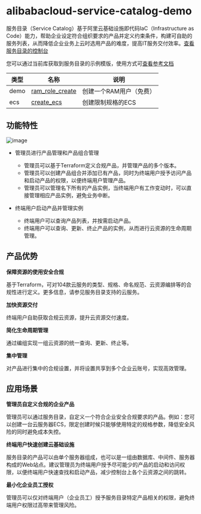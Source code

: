 # alibabacloud-service-catalog-demo

服务目录（Service Catalog）基于阿里云基础设施即代码IaC（Infrastructure as Code）能力，帮助企业设定符合组织要求的产品并定义约束条件，构建可自助的服务列表，从而降低企业业务上云时选用产品的难度，提高IT服务交付效率。[查看服务目录的控制台](https://servicecatalog.console.aliyun.com/welcome)

您可以通过当前库获取到服务目录的示例模版，使用方式可[查看参考文档](https://help.aliyun.com/document_detail/403733.html)

|  类型   | 名称  | 说明  |
|  ----  | ----  |----  |
| demo  | [ram_role_create](https://github.com/aliyun/alibabacloud-service-catalog-demo/tree/master/ram_role_create) | 创建一个RAM用户（免费） |
| ecs  | [create_ecs](https://github.com/aliyun/alibabacloud-service-catalog-demo/tree/master/ecs/create_ecs) | 创建限制规格的ECS |




## 功能特性


![image](https://user-images.githubusercontent.com/100276871/156296303-586bd303-2f64-4028-8a9a-e4650e2a4644.png)

- 管理员进行产品管理和产品组合管理
  - 管理员可以基于Terraform定义合规产品，并管理产品的多个版本。
  - 管理员可以创建产品组合并添加已有产品，同时为终端用户授予访问产品和启动产品的权限，以便终端用户管理产品。
  - 管理员可以管理名下所有的产品实例，当终端用户有工作变动时，可以直接管理相应产品实例，避免业务中断。

- 终端用户启动产品并管理实例
  - 终端用户可以查询产品列表，并按需启动产品。
  - 终端用户可以查询、更新、终止产品的实例，从而进行云资源的生命周期管理。


## 产品优势

**保障资源的使用安全合规**

基于Terraform，可对104款云服务的类型、规格、命名规范、云资源编排等的合规性进行定义。更多信息，请参见服务目录支持的云服务。

**加快资源交付**

终端用户自助获取合规云资源，提升云资源交付速度。

**简化生命周期管理**

通过编组实现一组云资源的统一查询、更新、终止等。

**集中管理**

对产品进行集中的合规设置，并将设置共享到多个企业云账号，实现高效管理。


## 应用场景

**管理员自定义合规的企业产品**

管理员可以通过服务目录，自定义一个符合企业安全合规要求的产品。例如：您可以创建一台云服务器ECS，限定创建时候只能够使用特定的规格参数，降低安全风险的同时避免成本失控。

**终端用户快速创建云基础设施**

服务目录的产品可以由单个服务器组成，也可以是一组由数据库、中间件、服务器构成的Web站点。建议管理员为终端用户授予尽可能少的产品的启动和访问权限，以便终端用户快速查找和启动产品，减少控制台上各个云资源之间的跳转。

**最小化企业员工授权**

管理员可以仅对终端用户（企业员工）授予服务目录特定产品相关的权限，避免终端用户权限过高带来管理风险。
